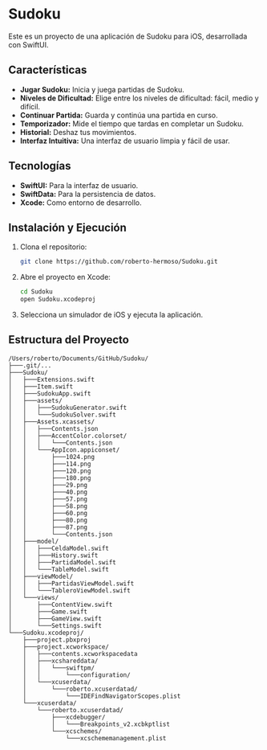 
# Sudoku

Este es un proyecto de una aplicación de Sudoku para iOS, desarrollada con SwiftUI.

## Características

*   **Jugar Sudoku:** Inicia y juega partidas de Sudoku.
*   **Niveles de Dificultad:** Elige entre los niveles de dificultad: fácil, medio y difícil.
*   **Continuar Partida:** Guarda y continúa una partida en curso.
*   **Temporizador:** Mide el tiempo que tardas en completar un Sudoku.
*   **Historial:** Deshaz tus movimientos.
*   **Interfaz Intuitiva:** Una interfaz de usuario limpia y fácil de usar.

## Tecnologías

*   **SwiftUI:** Para la interfaz de usuario.
*   **SwiftData:** Para la persistencia de datos.
*   **Xcode:** Como entorno de desarrollo.

## Instalación y Ejecución

1.  Clona el repositorio:
    ```bash
    git clone https://github.com/roberto-hermoso/Sudoku.git
    ```
2.  Abre el proyecto en Xcode:
    ```bash
    cd Sudoku
    open Sudoku.xcodeproj
    ```
3.  Selecciona un simulador de iOS y ejecuta la aplicación.

## Estructura del Proyecto

```
/Users/roberto/Documents/GitHub/Sudoku/
├───.git/...
├───Sudoku/
│   ├───Extensions.swift
│   ├───Item.swift
│   ├───SudokuApp.swift
│   ├───assets/
│   │   ├───SudokuGenerator.swift
│   │   └───SudokuSolver.swift
│   ├───Assets.xcassets/
│   │   ├───Contents.json
│   │   ├───AccentColor.colorset/
│   │   │   └───Contents.json
│   │   └───AppIcon.appiconset/
│   │       ├───1024.png
│   │       ├───114.png
│   │       ├───120.png
│   │       ├───180.png
│   │       ├───29.png
│   │       ├───40.png
│   │       ├───57.png
│   │       ├───58.png
│   │       ├───60.png
│   │       ├───80.png
│   │       ├───87.png
│   │       └───Contents.json
│   ├───model/
│   │   ├───CeldaModel.swift
│   │   ├───History.swift
│   │   ├───PartidaModel.swift
│   │   └───TableModel.swift
│   ├───viewModel/
│   │   ├───PartidasViewModel.swift
│   │   └───TableroViewModel.swift
│   └───views/
│       ├───ContentView.swift
│       ├───Game.swift
│       ├───GameView.swift
│       └───Settings.swift
└───Sudoku.xcodeproj/
    ├───project.pbxproj
    ├───project.xcworkspace/
    │   ├───contents.xcworkspacedata
    │   ├───xcshareddata/
    │   │   └───swiftpm/
    │   │       └───configuration/
    │   └───xcuserdata/
    │       └───roberto.xcuserdatad/
    │           └───IDEFindNavigatorScopes.plist
    └───xcuserdata/
        └───roberto.xcuserdatad/
            ├───xcdebugger/
            │   └───Breakpoints_v2.xcbkptlist
            └───xcschemes/
                └───xcschememanagement.plist
```
